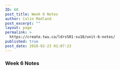```yaml
---
ID: 60
post_title: Week 6 Notes
author: Colin Madland
post_excerpt: ""
layout: page
permalink: >
  https://create.twu.ca/ldrs501-su18/unit-6-notes/
published: true
post_date: 2018-02-23 01:07:23
---
```

### Week 6 Notes
